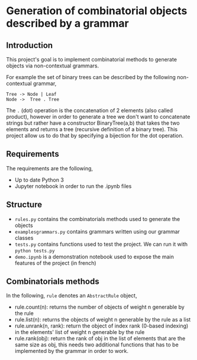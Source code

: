 # Generation of combinatorial objects described by a grammar

## Introduction

This project's goal is to implement combinatorial methods to generate objects via non-contextual grammars.

For example the set of binary trees can be described by the following non-contextual grammar,

    Tree -> Node | Leaf
    Node ->  Tree . Tree

The `.` (dot) operation is the concatenation of 2 elements (also called product), however in order to generate a tree we don't want to concatenate strings
but rather have a constructor BinaryTree(a,b) that takes the two elements and returns a tree (recursive definition of a binary tree). This project
allow us to do that by specifying a bijection for the dot operation.


## Requirements

The requirements are the following,

  * Up to date Python 3
  * Jupyter notebook in order to run the .ipynb files

## Structure

  * `rules.py` contains the combinatorials methods used to generate the objects
  * `examplesgrammars.py` contains grammars written using our grammar classes
  * `tests.py` contains functions used to test the project. We can run it with `python tests.py`
  * `demo.ipynb` is a demonstration notebook used to expose the main features of the project (in french)

## Combinatorials methods

In the following, `rule` denotes an `AbstractRule` object,

  * rule.count(n): returns the number of objects of weight n generable by the rule
  * rule.list(n): returns the objects of weight n generable by the rule as a list
  * rule.unrank(n, rank): return the object of index rank (0-based indexing) in the elements' list of weight n generable by the rule
  * rule.rank(obj): return the rank of obj in the list of elements that are the same size as obj, this needs two additional functions that has to be implemented by the grammar in order to work.


